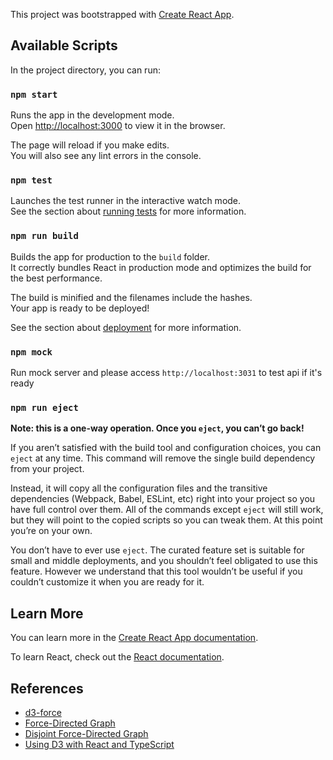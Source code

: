 This project was bootstrapped with [Create React App](https://github.com/facebook/create-react-app).

## Available Scripts

In the project directory, you can run:

### `npm start`

Runs the app in the development mode.<br>
Open [http://localhost:3000](http://localhost:3000) to view it in the browser.

The page will reload if you make edits.<br>
You will also see any lint errors in the console.

### `npm test`

Launches the test runner in the interactive watch mode.<br>
See the section about [running tests](https://facebook.github.io/create-react-app/docs/running-tests) for more information.

### `npm run build`

Builds the app for production to the `build` folder.<br>
It correctly bundles React in production mode and optimizes the build for the best performance.

The build is minified and the filenames include the hashes.<br>
Your app is ready to be deployed!

See the section about [deployment](https://facebook.github.io/create-react-app/docs/deployment) for more information.

### `npm mock`

Run mock server and please access `http://localhost:3031` to test api if it's ready

### `npm run eject`

**Note: this is a one-way operation. Once you `eject`, you can’t go back!**

If you aren’t satisfied with the build tool and configuration choices, you can `eject` at any time. This command will remove the single build dependency from your project.

Instead, it will copy all the configuration files and the transitive dependencies (Webpack, Babel, ESLint, etc) right into your project so you have full control over them. All of the commands except `eject` will still work, but they will point to the copied scripts so you can tweak them. At this point you’re on your own.

You don’t have to ever use `eject`. The curated feature set is suitable for small and middle deployments, and you shouldn’t feel obligated to use this feature. However we understand that this tool wouldn’t be useful if you couldn’t customize it when you are ready for it.

## Learn More

You can learn more in the [Create React App documentation](https://facebook.github.io/create-react-app/docs/getting-started).

To learn React, check out the [React documentation](https://reactjs.org/).

<!-- ## Screen Shot

![React Neo4j With D3](https://github.com/chachaxw/react-neo4j/blob/master/public/screen-shot.png)
👇
![React Neo4j With D3](https://github.com/chachaxw/react-neo4j/blob/master/public/screen-shot1.png)
👇
![React Neo4j With D3](https://github.com/chachaxw/react-neo4j/blob/master/public/screen-shot2.png)
👇
![React Neo4j With D3](https://github.com/chachaxw/react-neo4j/blob/master/public/screen-shot3.png)
👇
![React Neo4j With D3](https://github.com/chachaxw/react-neo4j/blob/master/public/screen-shot4.png) -->

## References

* [d3-force](https://github.com/d3/d3-force)
* [Force-Directed Graph](https://observablehq.com/@d3/force-directed-graph)
* [Disjoint Force-Directed Graph](https://observablehq.com/@d3/disjoint-force-directed-graph)
* [Using D3 with React and TypeScript](https://spin.atomicobject.com/2017/07/20/d3-react-typescript/)
